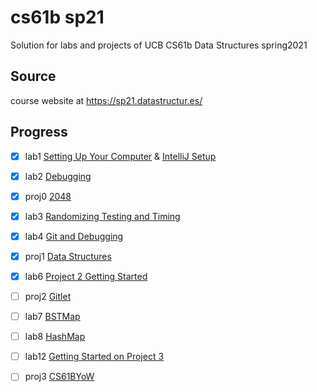 # cs61b sp21

Solution for labs and projects of UCB CS61b Data Structures spring2021

## Source

course website at https://sp21.datastructur.es/

## Progress

- [x] lab1 [Setting Up Your Computer](https://sp21.datastructur.es/materials/lab/lab1setup/lab1setup) & [IntelliJ Setup](https://sp21.datastructur.es/materials/lab/lab1/lab1)
- [x] lab2 [Debugging](https://sp21.datastructur.es/materials/lab/lab2/lab2)
- [x] proj0 [2048](https://sp21.datastructur.es/materials/proj/proj0/proj0)
- [x] lab3 [Randomizing Testing and Timing](https://sp21.datastructur.es/materials/lab/lab3/lab3)
- [x] lab4 [Git and Debugging](https://sp21.datastructur.es/materials/lab/lab4/lab4)
- [x] proj1 [Data Structures](https://sp21.datastructur.es/materials/proj/proj1/proj1)
- [x] lab6 [Project 2 Getting Started](https://sp21.datastructur.es/materials/lab/lab6/lab6)
- [ ] proj2 [Gitlet](https://sp21.datastructur.es/materials/proj/proj2/proj2)
- [ ] lab7 [BSTMap](https://sp21.datastructur.es/materials/lab/lab7/lab7)
- [ ] lab8 [HashMap](https://sp21.datastructur.es/materials/lab/lab8/lab8)
- [ ] lab12 [Getting Started on Project 3](https://sp21.datastructur.es/materials/lab/lab12/lab12)
- [ ] proj3 [CS61BYoW](https://sp21.datastructur.es/materials/proj/proj3/proj3)

